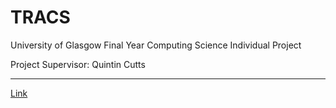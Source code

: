 # TRACS
University of Glasgow Final Year Computing Science Individual Project

Project Supervisor: Quintin Cutts

---

[Link](http://thistlebgood.github.io/)
